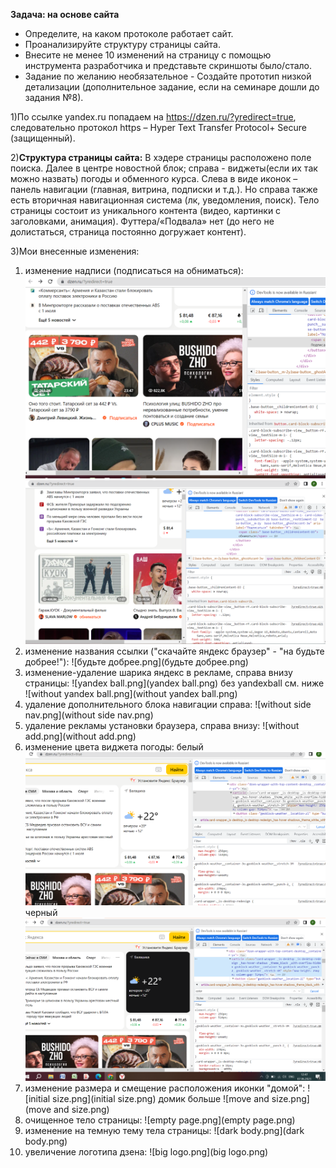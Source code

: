 **Задача: на основе сайта**
- Определите, на каком протоколе работает сайт.
- Проанализируйте структуру страницы сайта.
- Внесите не менее 10 изменений на страницу с помощью инструмента разработчика и представьте скриншоты было/стало.
- Задание по желанию необязательное - Создайте прототип низкой детализации (дополнительное задание, если на семинаре дошли до задания №8).

1)По ссылке yandex.ru попадаем на  https://dzen.ru/?yredirect=true, следовательно протокол https – Hyper Text Transfer Protocol+ Secure (защищенный).

2)**Структура страницы сайта:**
В хэдере страницы расположено поле поиска. Далее в центре новостной блок; справа - виджеты(если их так можно назвать) погоды и обменного курса. Слева в виде иконок – панель навигации (главная, витрина, подписки и т.д.). Но справа также есть вторичная навигационная система (лк, уведомления, поиск). 
Тело страницы состоит из уникального контента (видео, картинки с заголовками, анимация).
Футтера/«Подвала» нет (до него не долистаться, страница постоянно догружает контент).

3)Мои внесенные изменения:
1. изменение надписи (подписаться на обниматься):
![подписаться.png](подписаться.png)
![обниматься.png](обниматься.png)
2. изменение названия ссылки ("скачайте яндекс браузер" - "на будьте добрее!"):
![будьте добрее.png](будьте добрее.png)
3. изменение-удаление шарика яндекс в рекламе, справа внизу страницы:
![yandex ball.png](yandex ball.png)
без yandexball см. ниже
![without yandex ball.png](without yandex ball.png)
4. удаление дополнительного блока навигации справа:
![without side nav.png](without side nav.png)
5. удаление рекламы установки браузера, справа внизу:
![without add.png](without add.png)
6. изменение цвета виджета погоды:
белый
![white.png](white.png)
черный
![black.png](black.png)
7. изменение размера и смещение расположения иконки "домой":
![initial size.png](initial size.png)
домик больше
![move and size.png](move and size.png)
8. очищенное тело страницы:
![empty page.png](empty page.png)
9. изменение на темную тему тела страницы:
![dark body.png](dark body.png)
10. увеличение логотипа дзена:
![big logo.png](big logo.png)